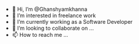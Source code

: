 - 👋 Hi, I’m @Ghanshyamkhanna
- 👀 I’m interested in freelance work
- 🌱 I’m currently working as a Software Developer
- 💞️ I’m looking to collaborate on ...
- 📫 How to reach me ...

<!---
Ghanshyamkhanna/Ghanshyamkhanna is a ✨ special ✨ repository because its `README.md` (this file) appears on your GitHub profile.
You can click the Preview link to take a look at your changes.
--->
